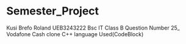 # Semester_Project
Kusi Brefo Roland
UEB3243222
Bsc IT Class B
Question Number 25_ Vodafone Cash clone
C++ language Used(CodeBlock)
